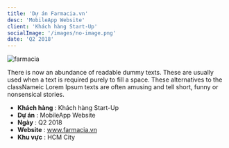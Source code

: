 ```yaml
---
title: 'Dự án Farmacia.vn'
desc: 'MobileApp Website'
client: 'Khách hàng Start-Up'
socialImage: '/images/no-image.png'
date: 'Q2 2018'
---
```


![farmacia](/images/no-image.png)

There is now an abundance of readable dummy texts. These are usually used when a text is required purely to fill a space.
These alternatives to the classNameic Lorem Ipsum texts are often amusing and tell short, funny or nonsensical stories.

- **Khách hàng** : Khách hàng Start-Up
- **Dự án** : MobileApp Website
- **Ngày** : Q2 2018
- **Website** : www.farmacia.vn
- **Khu vực** : HCM City
